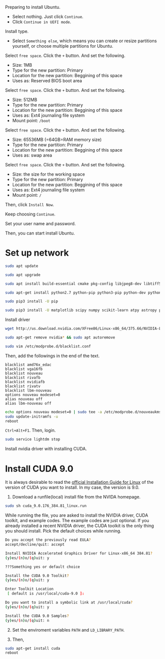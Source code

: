 Preparing to install Ubuntu.
* Select nothing. Just click `Continue`.
* Click `Continue in UEFI mode`.

Install type.
* Select `Something else`, which means you can create or resize partitions yourself, or choose multiple partitions for Ubuntu.

Select `free space`. Click the `+` button. And set the following.
* Size: 1MB
* Type for the new partition: Primary
* Location for the new partition: Beggining of this space
* Uses as: Reserved BIOS boot area

Select `free space`. Click the `+` button. And set the following.
* Size: 512MB
* Type for the new partition: Primary
* Location for the new partition: Beggining of this space
* Uses as: Ext4 journaling file system
* Mount point: `/boot`

Select `free space`. Click the `+` button. And set the following.
* Size: 65536MB (=64GB=RAM memory size)
* Type for the new partition: Primary
* Location for the new partition: Beggining of this space
* Uses as: swap area

Select `free space`. Click the `+` button. And set the following.
* Size: the size for the working space
* Type for the new partition: Primary
* Location for the new partition: Beggining of this space
* Uses as: Ext4 journaling file system
* Mount point: `/`

Then, click `Install Now`.

Keep choosing `Continue`.

Set your user name and password.

Then, you can start install Ubuntu.

# Set up network

```bash
sudo apt update
```

```bash
sudo apt upgrade
```

```bash
sudo apt install build-essential cmake pkg-config libjpeg8-dev libtiff5-dev libjasper-dev libpng12-dev libgtk-3-dev libavcodec-dev libavformat-dev libswscale-dev libv4l-dev libatlas-base-dev gfortran screen
```

```bash
sudo apt-get install python2.7 python-pip python3-pip python-dev python-virtualenv git dkms linux-headers-generic openssh-server vim build-essential python3-tk nodejs npm nodejs-legacy
```

```bash
sudo pip3 install -U pip
```

```bash
sudo pip3 install -U matplotlib scipy numpy scikit-learn atpy astropy pandas readchar JSAnimation opencv-python jupyter jupyterlab pillow
```

Install driver

```bash
wget http://us.download.nvidia.com/XFree86/Linux-x86_64/375.66/NVIDIA-Linux-x86_64-375.66.run
```

```bash
sudo apt-get remove nvidia* && sudo apt autoremove
```

```bash
sudo vim /etc/modprobe.d/blacklist.conf
```
Then, add the followings in the end of the text.

```
blacklist amd76x_edac 
blacklist vga16fb
blacklist nouveau
blacklist rivafb
blacklist nvidiafb
blacklist rivatv
blacklist lbm-nouveau
options nouveau modeset=0
alias nouveau off
alias lbm-nouveau off
```
```bash
echo options nouveau modeset=0 | sudo tee -a /etc/modprobe.d/nouveaukms.conf
sudo update-initramfs -u
reboot
```
`Ctrl+Alt+F1`. Then, login.
```bash
sudo service lightdm stop
```

Install nvidia driver with installing CUDA. 


# Install CUDA 9.0

It is always desirable to read the [official Installation Guide for Linux](http://developer.download.nvidia.com/compute/cuda/9.0/Prod/docs/sidebar/CUDA_Installation_Guide_Linux.pdf) of the version of CUDA you want to install. In my case, the version is 9.0.

1. Download a runfile(local) install file from the NVIDA homepage.

```bash
sudo sh cuda_9.0.176_384.81_linux.run
```

While running the file, you are asked to install the NVIDIA driver, CUDA toolkit, and example codes. The example codes are just optional. If you already installed a recent NVIDIA driver, the CUDA toolkit is the only thing you should install. Pick the default choices while running.

```bash
Do you accept the previously read EULA?
accept/decline/quit: accept

Install NVIDIA Accelerated Graphics Driver for Linux-x86_64 384.81?
(y)es/(n)o/(q)uit: y

???Something yes or default choice

Install the CUDA 9.0 Toolkit?
(y)es/(n)o/(q)uit: y

Enter Toolkit Location
 [ default is /usr/local/cuda-9.0 ]:

Do you want to install a symbolic link at /usr/local/cuda?
(y)es/(n)o/(q)uit: y

Install the CUDA 9.0 Samples?
(y)es/(n)o/(q)uit: n
```

2. Set the enviroment variables `PATH` and `LD_LIBRARY_PATH`.

3. Then, 
```bash
sudo apt-get install cuda 
reboot
```


